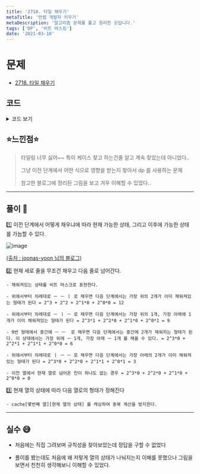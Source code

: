 ```yaml
---
title: '2718. 타일 채우기'
metaTitle: '만렙 개발자 키우기'
metaDescription: '알고리즘 문제를 풀고 정리한 곳입니다.'
tags: ['DP', '비트 마스킹']
date: '2021-03-10'
---
```


# 문제
- [2718. 타일 채우기](https://www.acmicpc.net/problem/2718)

## 코드

<details><summary> 코드 보기 </summary>

``` java
import java.util.Arrays;
import java.util.Scanner;

public class Q2718 {
    static int cache[][] = new int[501][13];

    public static void main(String[] args) {
        int tc;
        Scanner sc = new Scanner(System.in);
        tc = sc.nextInt();
        for (int i = 0; i < 501; i++)
            Arrays.fill(cache[i], -987654321);

        while(tc-- > 0){
            int n = sc.nextInt();
            System.out.println(solution(n, 0));
        }
    }

    private static int solution(int n, int state) {
        if(n < 0) return 0;
        if(n < 1) return state == 0 ? 1 : 0;
        if(cache[n][state] != -987654321)
            return cache[n][state];

        int ret = 0;

        if(state == 0){ // 이전 단계에서 넘어온 부분이 없음
            ret += solution(n - 1, 0); // 2 * 1 2개
            ret += solution(n - 1, 3); // 위에 2 * 1 1개, 아래 1 * 2 2개
            ret += solution(n - 1, 9); // 위에 1 * 2 1개, 중간에 2 * 1 1개, 아래에 1 * 2 1개
            ret += solution(n - 1, 12); // 위에 1 * 2 2개, 아래 2 * 1 1개
            ret += solution(n - 2, 0); // 1 * 2 4개
        }
        else if(state == 3){ // 이전 단계에서 삐져나온 부분이 아래에서 2개
            ret += solution(n - 1, 0);
            ret += solution(n - 1, 12);
        }
        else if(state == 6){ // 이전 단계에서 삐져나온 부분이 중간에 2개
            ret += solution(n - 1, 9);
        }
        else if(state == 9){ // 이전 단계에서 삐져나온 부분이 위에서 1개, 아래에서 1개
            ret += solution(n - 1, 0);
            ret += solution(n - 1, 6);
        }
        else if(state == 12){ // 이전 단계에서 삐져나온 부분이 위에서 2개
            ret += solution(n - 1, 0);
            ret += solution(n - 1, 3);
        }
        return cache[n][state] = ret;
    }
}
```

</details>

## ⭐️느낀점⭐️
> 타일링 너무 싫어~~ 특이 케이스 찾고 하는건줄 알고 계속 찾았는데 아니었다..
>
> 그냥 이전 단계에서 어떤 식으로 영향을 받는지 찾아서 dp 를 사용하는 문제
>
> 참고한 블로그에 정리된 그림을 보고 겨우 이해할 수 있었다..

<hr/>

## 풀이 📣

1️⃣ 이전 단계에서 어떻게 채우냐에 따라 현재 가능한 상태, 그리고 이후에 가능한 상태를 가늠할 수 있다.

![image](https://user-images.githubusercontent.com/51476083/110210969-b71afe00-7ed7-11eb-9a10-3dff86737375.png)

[(출처 : joonas-yoon 님의 블로그)](http://joonas-yoon.blogspot.com/2016/03/2718.html)


2️⃣ 현재 세로 줄을 무조건 채우고 다음 줄로 넘어간다.

    - 채워져있는 상태를 비트 마스크로 표현한다.

    - 위에서부터 차례대로 ㅡ ㅡ ㅣ 로 채우면 다음 단계에서는 가장 위의 2개가 이미 채워져있는 형태가 된다 = 2^3 + 2^2 + 2^1*0 + 2^0*0 = 12

    - 위에서부터 차례대로 ㅡ ㅣ ㅡ 로 채우면 다음 단계에서는 가장 위의 1개, 가장 아래에 1개가 이미 채워져있는 형태가 된다 = 2^3*1 + 2^2*0 + 2^1*0 + 2^0*1 = 9

    - 9번 형태에서 중간에 ㅡ ㅡ  로 채우면 다음 단계에서는 중간에 2개가 채워지는 형태가 된다. 이 상태에서는 가장 위에 ㅡ 1개, 가장 아래 ㅡ 1개 를 채울 수 있다. = 2^3*0 + 2^2*1 + 2^1*1 + 2^0*0 = 6

    - 위에서부터 차례대로 ㅣ ㅡ ㅡ 로 채우면 다음 단계에서는 가장 아래의 2개가 이미 채워져있는 형태가 된다 = 2^3*0 + 2^2*0 + 2^1*1 + 2^0*1 = 3

    - 이전 열에서 현재 열로 넘어온 칸이 하나도 없는 경우 = 2^3*0 + 2^2*0 + 2^1*0 + 2^0*0 = 0


3️⃣ 현재 열의 상태에 따라 다음 열로의 형태가 정해진다

    - cache[몇번째 열][현재 열의 상태] 를 캐싱하여 중복 계산을 방지한다.

<hr/>

## 실수 😅

- 처음에는 직접 그려보며 규칙성을 찾아보았는데 정답을 구할 수 없었다

- 풀이를 봤는데도 처음에 왜 저렇게 열의 상태가 나눠지는지 이해를 못했으나 그림을 보면서 천천히 생각해보니 이해할 수 있었다.
